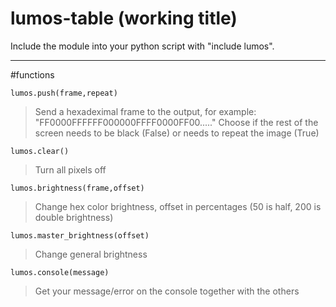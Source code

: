 # lumos-table (working title)

Include the module into your python script with "include lumos".


---
#functions

```lumos.push(frame,repeat)	```

> Send a hexadeximal frame to the output, for example: "FF0000FFFFFF000000FFFF0000FF00....."
> Choose if the rest of the screen needs to be black (False) or needs to repeat the image (True)



```lumos.clear()```

> Turn all pixels off



```lumos.brightness(frame,offset)```

> Change hex color brightness, offset in percentages (50 is half, 200 is double brightness)



```lumos.master_brightness(offset)```				

> Change general brightness



```lumos.console(message) ```

> Get your message/error on the console together with the others

